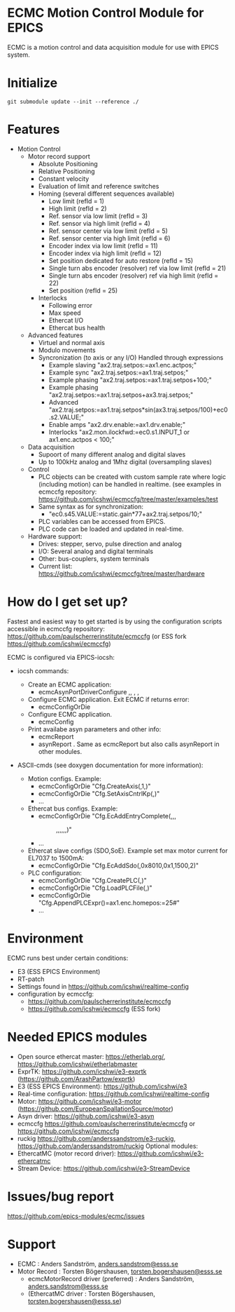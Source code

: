 ECMC Motion Control Module for EPICS 
==

ECMC is a motion control and data acquisition module for use with EPICS system.


# Initialize

```
git submodule update --init --reference ./
```

# Features

* Motion Control
    * Motor record support
        * Absolute Positioning
        * Relative Positioning
        * Constant velocity
        * Evaluation of limit and reference switches
        * Homing (several different sequences available)
            * Low limit (refId = 1)
            * High limit (refId = 2)
            * Ref. sensor via low limit (refId = 3)
            * Ref. sensor via high limit (refId = 4)
            * Ref. sensor center via low limit (refId = 5)
            * Ref. sensor center via high limit (refId = 6)
            * Encoder index via low limit (refId = 11)
            * Encoder index via high limit (refId = 12)
            * Set position dedicated for auto restore (refId = 15)
            * Single turn abs encoder (resolver) ref via low limit (refId = 21)
            * Single turn abs encoder (resolver) ref via high limit (refId = 22)
            * Set position (refId = 25)
        * Interlocks
            * Following error
            * Max speed
            * Ethercat I/O
            * Ethercat bus health
    * Advanced features
        * Virtuel and normal axis
        * Modulo movements
        * Syncronization (to axis or any I/O) Handled through expressions
            * Example slaving  "ax2.traj.setpos:=ax1.enc.actpos;"
            * Example sync     "ax2.traj.setpos:=ax1.traj.setpos;"
            * Example phasing  "ax2.traj.setpos:=ax1.traj.setpos+100;"
            * Example phasing  "ax2.traj.setpos:=ax1.traj.setpos+ax3.traj.setpos;"
            * Advanced         "ax2.traj.setpos:=ax1.traj.setpos*sin(ax3.traj.setpos/100)+ec0.s2.VALUE;"
            * Enable amps      "ax2.drv.enable:=ax1.drv.enable;"
            * Interlocks       "ax2.mon.ilockfwd:=ec0.s1.INPUT_1 or ax1.enc.actpos < 100;"
    * Data acquisition
        * Supoort of many different analog and digital slaves
        * Up to 100kHz analog and 1Mhz digital (oversampling slaves)      
    * Control
        * PLC objects can be created with custom sample rate where logic (including motion) can be handled in realtime.
        (see examples in ecmccfg repository: https://github.com/icshwi/ecmccfg/tree/master/examples/test
        * Same syntax as for synchronization:
            * "ec0.s45.VALUE:=static.gain*77+ax2.traj.setpos/10;"                        
        * PLC variables can be accessed from EPICS. 
        * PLC code can be loaded and updated in real-time.
    * Hardware support: 
        * Drives: stepper, servo, pulse direction and analog
        * I/O: Several analog and digital terminals
        * Other: bus-couplers, system terminals
        * Current list: https://github.com/icshwi/ecmccfg/tree/master/hardware

# How do I get set up?

Fastest and easiest way to get started is by using the configuration scripts accessible in
ecmccfg repository: https://github.com/paulscherrerinstitute/ecmccfg (or ESS fork https://github.com/icshwi/ecmccfg)

ECMC is configured via EPICS-iocsh:

* iocsh commands:
    * Create an ECMC application:
        * ecmcAsynPortDriverConfigure <portName>,<paramTableSize>, <prio>, <disableAutoConnect>, <defaultSampleRateMS>
    * Configure ECMC application. Exit ECMC if returns error: 
        * ecmcConfigOrDie <ecmc ASCII command>
    * Configure ECMC application.
        * ecmcConfig <ecmc ASCII command> 
    * Print availabe asyn parameters and other info:
        * ecmcReport <detail> 
        * asynReport <detail>. Same as ecmcReport but also calls asynReport in other modules.

* ASCII-cmds (see doxygen documentation for more information):
    * Motion configs. Example:
        * ecmcConfigOrDie "Cfg.CreateAxis(<axisid>,1,<type>)"
        * ecmcConfigOrDie "Cfg.SetAxisCntrlKp(<axisid>,<kp>)"    
        * ...
    * Ethercat bus configs. Example:
        * ecmcConfigOrDie "Cfg.EcAddEntryComplete(<slaveid>,<vendorid>,<productid>,<dir>,<smid>,<pdoid>,<entryid>,<entrysubid>,<bits>,<name>)"  
        * ...
    * Ethercat slave configs (SDO,SoE). Example set max motor current for EL7037 to 1500mA:
        * ecmcConfigOrDie "Cfg.EcAddSdo(<slaveid>,0x8010,0x1,1500,2)"
    * PLC configuration:
        * ecmcConfigOrDie "Cfg.CreatePLC(<plcid>,<sample rate ms>)"
        * ecmcConfigOrDie "Cfg.LoadPLCFile(<plcid>,<filename>)"
        * ecmcConfigOrDie "Cfg.AppendPLCExpr(<plcid>)=ax1.enc.homepos:=25#"
        * ...

# Environment
ECMC runs best under certain conditions:

* E3 (ESS EPICS Environment)
* RT-patch
* Settings found in https://github.com/icshwi/realtime-config
* configuration by ecmccfg:
  * https://github.com/paulscherrerinstitute/ecmccfg
  * https://github.com/icshwi/ecmccfg (ESS fork)


# Needed EPICS modules

* Open source ethercat master:      https://etherlab.org/, https://github.com/icshwi/etherlabmaster 
* ExprTK:                           https://github.com/icshwi/e3-exprtk (https://github.com/ArashPartow/exprtk)
* E3 (ESS EPICS Environment):       https://github.com/icshwi/e3
* Real-time configuration:          https://github.com/icshwi/realtime-config
* Motor:                            https://github.com/icshwi/e3-motor (https://github.com/EuropeanSpallationSource/motor)
* Asyn driver:                      https://github.com/icshwi/e3-asyn
* ecmccfg                           https://github.com/paulscherrerinstitute/ecmccfg or
                                    https://github.com/icshwi/ecmccfg
* ruckig                            https://github.com/anderssandstrom/e3-ruckig, https://github.com/anderssandstrom/ruckig
Optional modules:
* EthercatMC (motor record driver): https://github.com/icshwi/e3-ethercatmc
* Stream Device:                    https://github.com/icshwi/e3-StreamDevice

# Issues/bug report

https://github.com/epics-modules/ecmc/issues

# Support

* ECMC                                 : Anders Sandström, anders.sandstrom@esss.se
* Motor Record                         : Torsten Bögershausen, torsten.bogershausen@esss.se
  * ecmcMotorRecord driver (preferred) : Anders Sandström, anders.sandstrom@esss.se
  * (EthercatMC driver                 : Torsten Bögershausen, torsten.bogershausen@esss.se)
